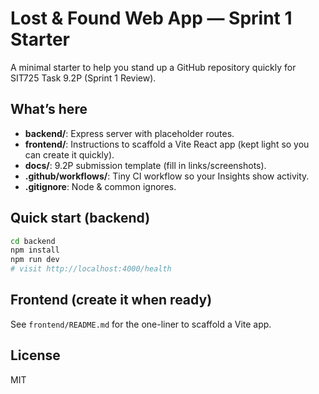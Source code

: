 # Lost & Found Web App — Sprint 1 Starter

A minimal starter to help you stand up a GitHub repository quickly for SIT725 Task 9.2P (Sprint 1 Review).

## What’s here
- **backend/**: Express server with placeholder routes.
- **frontend/**: Instructions to scaffold a Vite React app (kept light so you can create it quickly).
- **docs/**: 9.2P submission template (fill in links/screenshots).
- **.github/workflows/**: Tiny CI workflow so your Insights show activity.
- **.gitignore**: Node & common ignores.

## Quick start (backend)
```bash
cd backend
npm install
npm run dev
# visit http://localhost:4000/health
```

## Frontend (create it when ready)
See `frontend/README.md` for the one-liner to scaffold a Vite app.

## License
MIT
